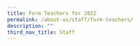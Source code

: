```yaml
---
title: Form Teachers for 2022
permalink: /about-us/staff/form-teachers/
description: ""
third_nav_title: Staff
---
```

